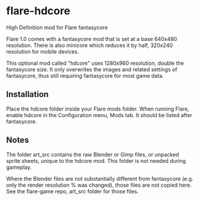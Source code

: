 flare-hdcore
============

High Definition mod for Flare fantasycore

Flare 1.0 comes with a fantasycore mod that is set at a base 640x480 resolution. There is also minicore which reduces it by half, 320x240 resolution for mobile devices.

This optional mod called "hdcore" uses 1280x960 resolution, double the fantasycore size. It only overwrites the images and related settings of fantasycore, thus still requiring fantasycore for most game data.

## Installation

Place the hdcore folder inside your Flare mods folder. When running Flare, enable hdcore in the Configuration menu, Mods tab. It should be listed after fantasycore.

## Notes

The folder art_src contains the raw Blender or Gimp files, or unpacked sprite sheets, unique to the hdcore mod. This folder is not needed during gameplay.

Where the Blender files are not substantially different from fantasycore (e.g. only the render resolution % was changed), those files are not copied here. See the flare-game repo, art_src folder for those files.

